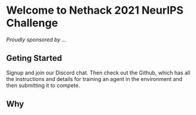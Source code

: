# Welcome to Nethack 2021 NeurIPS Challenge

*Proudly sponsored by ...*

## Geting Started

Signup and join our Discord chat. Then check out the Github, which has all the instructions and details for training an agent in the environment and then submitting it to compete.

## Why
